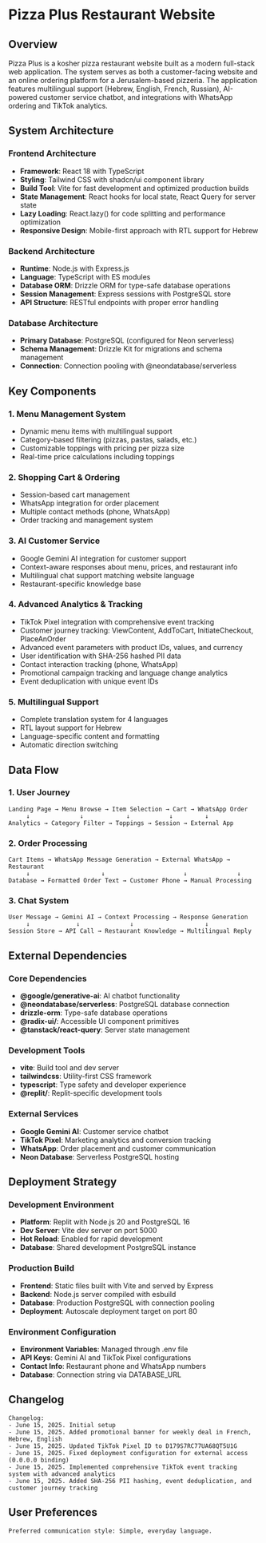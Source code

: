 # Pizza Plus Restaurant Website

## Overview

Pizza Plus is a kosher pizza restaurant website built as a modern full-stack web application. The system serves as both a customer-facing website and an online ordering platform for a Jerusalem-based pizzeria. The application features multilingual support (Hebrew, English, French, Russian), AI-powered customer service chatbot, and integrations with WhatsApp ordering and TikTok analytics.

## System Architecture

### Frontend Architecture
- **Framework**: React 18 with TypeScript
- **Styling**: Tailwind CSS with shadcn/ui component library
- **Build Tool**: Vite for fast development and optimized production builds
- **State Management**: React hooks for local state, React Query for server state
- **Lazy Loading**: React.lazy() for code splitting and performance optimization
- **Responsive Design**: Mobile-first approach with RTL support for Hebrew

### Backend Architecture
- **Runtime**: Node.js with Express.js
- **Language**: TypeScript with ES modules
- **Database ORM**: Drizzle ORM for type-safe database operations
- **Session Management**: Express sessions with PostgreSQL store
- **API Structure**: RESTful endpoints with proper error handling

### Database Architecture
- **Primary Database**: PostgreSQL (configured for Neon serverless)
- **Schema Management**: Drizzle Kit for migrations and schema management
- **Connection**: Connection pooling with @neondatabase/serverless

## Key Components

### 1. Menu Management System
- Dynamic menu items with multilingual support
- Category-based filtering (pizzas, pastas, salads, etc.)
- Customizable toppings with pricing per pizza size
- Real-time price calculations including toppings

### 2. Shopping Cart & Ordering
- Session-based cart management
- WhatsApp integration for order placement
- Multiple contact methods (phone, WhatsApp)
- Order tracking and management system

### 3. AI Customer Service
- Google Gemini AI integration for customer support
- Context-aware responses about menu, prices, and restaurant info
- Multilingual chat support matching website language
- Restaurant-specific knowledge base

### 4. Advanced Analytics & Tracking
- TikTok Pixel integration with comprehensive event tracking
- Customer journey tracking: ViewContent, AddToCart, InitiateCheckout, PlaceAnOrder
- Advanced event parameters with product IDs, values, and currency
- User identification with SHA-256 hashed PII data
- Contact interaction tracking (phone, WhatsApp)
- Promotional campaign tracking and language change analytics
- Event deduplication with unique event IDs

### 5. Multilingual Support
- Complete translation system for 4 languages
- RTL layout support for Hebrew
- Language-specific content and formatting
- Automatic direction switching

## Data Flow

### 1. User Journey
```
Landing Page → Menu Browse → Item Selection → Cart → WhatsApp Order
     ↓              ↓            ↓           ↓         ↓
Analytics → Category Filter → Toppings → Session → External App
```

### 2. Order Processing
```
Cart Items → WhatsApp Message Generation → External WhatsApp → Restaurant
     ↓                    ↓                      ↓              ↓
Database → Formatted Order Text → Customer Phone → Manual Processing
```

### 3. Chat System
```
User Message → Gemini AI → Context Processing → Response Generation
     ↓             ↓              ↓                    ↓
Session Store → API Call → Restaurant Knowledge → Multilingual Reply
```

## External Dependencies

### Core Dependencies
- **@google/generative-ai**: AI chatbot functionality
- **@neondatabase/serverless**: PostgreSQL database connection
- **drizzle-orm**: Type-safe database operations
- **@radix-ui/**: Accessible UI component primitives
- **@tanstack/react-query**: Server state management

### Development Tools
- **vite**: Build tool and dev server
- **tailwindcss**: Utility-first CSS framework
- **typescript**: Type safety and developer experience
- **@replit/**: Replit-specific development tools

### External Services
- **Google Gemini AI**: Customer service chatbot
- **TikTok Pixel**: Marketing analytics and conversion tracking
- **WhatsApp**: Order placement and customer communication
- **Neon Database**: Serverless PostgreSQL hosting

## Deployment Strategy

### Development Environment
- **Platform**: Replit with Node.js 20 and PostgreSQL 16
- **Dev Server**: Vite dev server on port 5000
- **Hot Reload**: Enabled for rapid development
- **Database**: Shared development PostgreSQL instance

### Production Build
- **Frontend**: Static files built with Vite and served by Express
- **Backend**: Node.js server compiled with esbuild
- **Database**: Production PostgreSQL with connection pooling
- **Deployment**: Autoscale deployment target on port 80

### Environment Configuration
- **Environment Variables**: Managed through .env file
- **API Keys**: Gemini AI and TikTok Pixel configurations
- **Contact Info**: Restaurant phone and WhatsApp numbers
- **Database**: Connection string via DATABASE_URL

## Changelog
```
Changelog:
- June 15, 2025. Initial setup
- June 15, 2025. Added promotional banner for weekly deal in French, Hebrew, English
- June 15, 2025. Updated TikTok Pixel ID to D179S7RC77UA68QT5U1G
- June 15, 2025. Fixed deployment configuration for external access (0.0.0.0 binding)
- June 15, 2025. Implemented comprehensive TikTok event tracking system with advanced analytics
- June 15, 2025. Added SHA-256 PII hashing, event deduplication, and customer journey tracking
```

## User Preferences
```
Preferred communication style: Simple, everyday language.
```